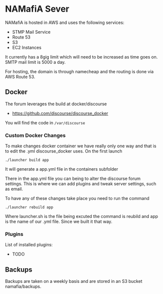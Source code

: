 # NAMafiA Sever


NAMafiA is hosted in AWS and uses the following services:

- STMP Mail Service
- Route 53
- S3
- EC2 Instances

It currently has a 8gig limit which will need to be increased as time goes on.  SMTP mail limit is 5000 a day.  

For hosting, the domain is through namecheap and the routing is done via AWS Route 53.  

## Docker

The forum leverages the build at docker/discourse
  - https://github.com/discourse/discourse_docker

You will find the code in `/var/discourse`

### Custom Docker Changes
To make changes docker container we have really only one way and that is to edit the .yml discourse_docker uses.  On the first launch
```
./launcher build app
```
It will generate a app.yml file in the containers subfolder

There in the app.yml file you can being to alter the discourse forum settings.  This is where we can add plugins and tweak server settings, such as email.

To have any of these changes take place you need to run the command
```
./launcher rebuild app
```
Where launcher.sh is the file being excuted the command is reubild and app is the name of our .yml file.  Since we built it that way.

### Plugins
List of installed plugins:
- TODO

## Backups
Backups are taken on a weekly basis and are stored in an S3 bucket
namafia/backups.
